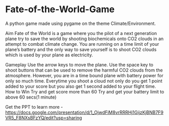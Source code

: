 # Fate-of-the-World-Game
A python game made using pygame on the theme Climate/Environment.

Aim 
Fate of the World is a game where you the pilot of a next generation plane try to save the world by shooting biochemicals onto CO2 clouds in an attempt to combat climate change. You are running on a time limit of your plane’s battery and the only way to save yourself is to shoot CO2 clouds which is used by your plane as electricity.

Gameplay 
Use the arrow keys to move the plane. Use the space key to shoot buttons that can be used to remove the harmful CO2 clouds from the atmosphere. However, you are in a time bound plane with battery power for only so much time. Everytime you shoot a cloud not only do you get 1 point added to your score but you also get 1 second added to your flight time. How to Win Try and get score more than 60 Try and get your battery limit to above 60 secs(1 minute)

Get the PPT to learn more - https://docs.google.com/presentation/d/1_OjwdFiM8vrRRRHj1GijzKjBNB7F9VR5_F8NXsBFzYQ/edit?usp=sharing

